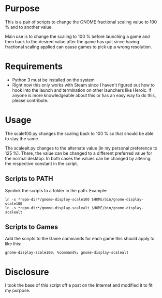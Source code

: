 # Purpose
This is a pair of scripts to change the GNOME
fractional scaling value to 100 % and to another value.

Main use is to change the scaling to 100 % before launching a game and then back
to the desired value after the game has quit since having fractional scaling
applied can cause games to pick up a wrong resolution.

# Requirements
* Python 3 must be installed on the system
* Right now this only works with Steam since I haven't figured out how to hook into the
launch and termination on other launchers like Heroic.
If anyone is more knowledgeable about this or has an easy way to do this,
please contribute.

# Usage
The scale100.py changes the scaling back to 100 %
so that should be able to stay the same.

The scalealt.py changes to the alternate value (in my personal preference to 125 %).
There, the value can be changed to a different preferred value for the normal desktop.
In both cases the values can be changed by altering the respective constant in the script.

## Scripts to PATH
Symlink the scripts to a folder in the path.
Example:

    ln -s *repo-dir*/gnome-display-scale100 $HOME/bin/gnome-display-scale100
    ln -s *repo-dir*/gnome-display-scalealt $HOME/bin/gnome-display-scalealt

## Scripts to Games
Add the scripts to the Game commands for each game this should apply to like this:

    gnome-display-scale100; %command%; gnome-display-scalealt

# Disclosure
I took the base of this script off a post on the Internet and modified it to fit my purpose.
